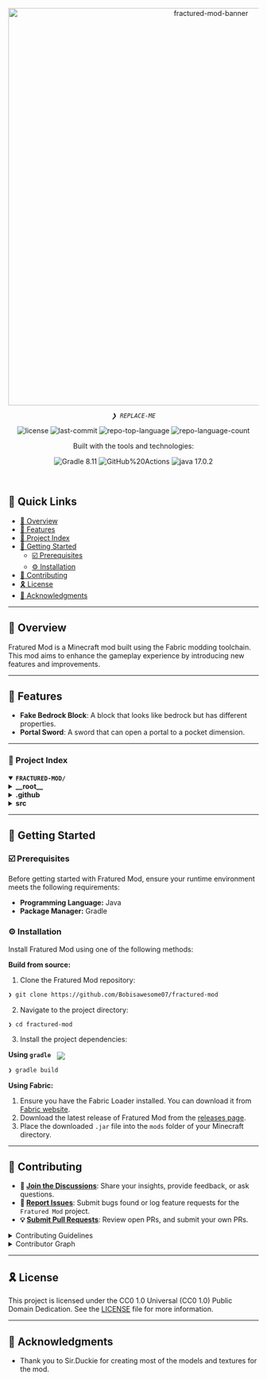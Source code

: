 <p align="center">
	<img src="data:https://i.ibb.co/pjj4GGbg/Factions-of-the-Fractured-Realm.webp" alt="fractured-mod-banner" width="800">
</p>
<p align="center">
	<em><code>❯ REPLACE-ME</code></em>
</p>
<p align="center">
	<img src="https://img.shields.io/github/license/Bobisawesome07/fractured-mod?style=plastic&logo=opensourceinitiative&logoColor=white&color=0059ff" alt="license">
	<img src="https://img.shields.io/github/last-commit/Bobisawesome07/fractured-mod?style=plastic&logo=git&logoColor=white&color=0059ff" alt="last-commit">
	<img src="https://img.shields.io/github/languages/top/Bobisawesome07/fractured-mod?style=plastic&color=0059ff" alt="repo-top-language">
	<img src="https://img.shields.io/github/languages/count/Bobisawesome07/fractured-mod?style=plastic&color=0059ff" alt="repo-language-count">
</p>
<p align="center">Built with the tools and technologies:</p>
<p align="center">
	<img src="https://img.shields.io/badge/Gradle-02303A.svg?style=plastic&logo=Gradle&logoColor=white" alt="Gradle 8.11">
	<img src="https://img.shields.io/badge/GitHub%20Actions-2088FF.svg?style=plastic&logo=GitHub-Actions&logoColor=white" alt="GitHub%20Actions">
	<img src="https://img.shields.io/badge/java-%23ED8B00.svg?style=plastic&logo=openjdk&logoColor=white" alt="java 17.0.2">
</p>
<br>

## 🔗 Quick Links

- [📍 Overview](#-overview)
- [👾 Features](#-features)
- [📂 Project Index](#-project-index)
- [🚀 Getting Started](#-getting-started)
  - [☑️ Prerequisites](#-prerequisites)
  - [⚙️ Installation](#-installation)
- [🔰 Contributing](#-contributing)
- [🎗 License](#-license)
- [🙌 Acknowledgments](#-acknowledgments)

---

## 📍 Overview

Fratured Mod is a Minecraft mod built using the Fabric modding toolchain. This mod aims to enhance the gameplay experience by introducing new features and improvements.

---

## 👾 Features

- **Fake Bedrock Block**: A block that looks like bedrock but has different properties.
- **Portal Sword**: A sword that can open a portal to a pocket dimension.

---

### 📂 Project Index
<details open>
	<summary><b><code>FRACTURED-MOD/</code></b></summary>
	<details> <!-- __root__ Submodule -->
		<summary><b>__root__</b></summary>
		<blockquote>
			<table>
			<tr>
				<td><b><a href='https://github.com/Bobisawesome07/fractured-mod/blob/bob/gradlew.bat'>gradlew.bat</a></b></td>
				<td><code>Windows batch file for building the project.</code></td>
			</tr>
			<tr>
				<td><b><a href='https://github.com/Bobisawesome07/fractured-mod/blob/bob/build.gradle'>build.gradle</a></b></td>
				<td><code>Gradle build script with project dependencies and tasks.</code></td>
			</tr>
			<tr>
				<td><b><a href='https://github.com/Bobisawesome07/fractured-mod/blob/bob/settings.gradle'>settings.gradle</a></b></td>
				<td><code>Settings for the Gradle build.</code></td>
			</tr>
			<tr>
				<td><b><a href='https://github.com/Bobisawesome07/fractured-mod/blob/bob/README.md'>README.md</a></b></td>
				<td><code>Project README with detailed information.</code></td>
			</tr>
			</table>
		</blockquote>
	</details>
	<details> <!-- .github Submodule -->
		<summary><b>.github</b></summary>
		<blockquote>
			<details>
				<summary><b>workflows</b></summary>
				<blockquote>
					<table>
					<tr>
						<td><b><a href='https://github.com/Bobisawesome07/fractured-mod/blob/bob/.github/workflows/build.yml'>build.yml</a></b></td>
						<td><code>GitHub Actions workflow for building the project.</code></td>
					</tr>
					</table>
				</blockquote>
			</details>
		</blockquote>
	</details>
	<details> <!-- src Submodule -->
		<summary><b>src</b></summary>
		<blockquote>
			<details>
				<summary><b>main</b></summary>
				<blockquote>
					<details>
						<summary><b>resources</b></summary>
						<blockquote>
							<table>
							<tr>
								<td><b><a href='https://github.com/Bobisawesome07/fractured-mod/blob/bob/src/main/resources/fractured-mod.mixins.json'>fractured-mod.mixins.json</a></b></td>
								<td><code>Mixin configuration for the mod.</code></td>
							</tr>
							<tr>
								<td><b><a href='https://github.com/Bobisawesome07/fractured-mod/blob/bob/src/main/resources/fabric.mod.json'>fabric.mod.json</a></b></td>
								<td><code>Fabric mod metadata.</code></td>
							</tr>
							</table>
						</blockquote>
					</details>
					<details>
						<summary><b>java</b></summary>
						<blockquote>
							<details>
								<summary><b>com</b></summary>
								<blockquote>
									<details>
										<summary><b>fofr</b></summary>
										<blockquote>
											<table>
											<tr>
												<td><b><a href='https://github.com/Bobisawesome07/fractured-mod/blob/bob/src/main/java/com/fofr/FracturedMod.java'>FracturedMod.java</a></b></td>
												<td><code>Main class for the mod.</code></td>
											</tr>
											</table>
											<details>
												<summary><b>mixin</b></summary>
												<blockquote>
													<table>
													<tr>
														<td><b><a href='https://github.com/Bobisawesome07/fractured-mod/blob/bob/src/main/java/com/fofr/mixin/ExampleMixin.java'>ExampleMixin.java</a></b></td>
														<td><code>Example mixin class for the mod.</code></td>
													</tr>
													</table>
												</blockquote>
											</details>
										</blockquote>
									</details>
								</blockquote>
							</details>
						</blockquote>
					</details>
				</blockquote>
			</details>
			<details>
				<summary><b>client</b></summary>
				<blockquote>
					<details>
						<summary><b>resources</b></summary>
						<blockquote>
							<table>
							<tr>
								<td><b><a href='https://github.com/Bobisawesome07/fractured-mod/blob/bob/src/client/resources/fractured-mod.client.mixins.json'>fractured-mod.client.mixins.json</a></b></td>
								<td><code>Client-side mixin configuration for the mod.</code></td>
							</tr>
							</table>
						</blockquote>
					</details>
					<details>
						<summary><b>java</b></summary>
						<blockquote>
							<details>
								<summary><b>com</b></summary>
								<blockquote>
									<details>
										<summary><b>fofr</b></summary>
										<blockquote>
											<table>
											<tr>
												<td><b><a href='https://github.com/Bobisawesome07/fractured-mod/blob/bob/src/client/java/com/fofr/FracturedModClient.java'>FracturedModClient.java</a></b></td>
												<td><code>Client entry point for the mod.</code></td>
											</tr>
											<tr>
												<td><b><a href='https://github.com/Bobisawesome07/fractured-mod/blob/bob/src/client/java/com/fofr/FracturedModDataGenerator.java'>FracturedModDataGenerator.java</a></b></td>
												<td><code>Data generator class for the mod.</code></td>
											</tr>
											</table>
											<details>
												<summary><b>mixin</b></summary>
												<blockquote>
													<details>
														<summary><b>client</b></summary>
														<blockquote>
															<table>
															<tr>
																<td><b><a href='https://github.com/Bobisawesome07/fractured-mod/blob/bob/src/client/java/com/fofr/mixin/client/ExampleClientMixin.java'>ExampleClientMixin.java</a></b></td>
																<td><code>Example client-side mixin class for the mod.</code></td>
															</tr>
															</table>
														</blockquote>
													</details>
												</blockquote>
											</details>
										</blockquote>
									</details>
								</blockquote>
							</details>
						</blockquote>
					</details>
				</blockquote>
			</details>
		</blockquote>
	</details>
</details>

---
## 🚀 Getting Started

### ☑️ Prerequisites

Before getting started with Fratured Mod, ensure your runtime environment meets the following requirements:

- **Programming Language:** Java
- **Package Manager:** Gradle

### ⚙️ Installation

Install Fratured Mod using one of the following methods:

**Build from source:**

1. Clone the Fratured Mod repository:
```sh
❯ git clone https://github.com/Bobisawesome07/fractured-mod
```

2. Navigate to the project directory:
```sh
❯ cd fractured-mod
```

3. Install the project dependencies:


**Using `gradle`** &nbsp; [<img align="center" src="https://img.shields.io/badge/Gradle-02303A.svg?style=plastic&logo=gradle&logoColor=white" />](https://gradle.org/)

```sh
❯ gradle build
```

**Using Fabric:**

1. Ensure you have the Fabric Loader installed. You can download it from [Fabric website](https://fabricmc.net/use/).
2. Download the latest release of Fratured Mod from the [releases page](https://github.com/Bobisawesome07/fractured-mod/releases).
3. Place the downloaded `.jar` file into the `mods` folder of your Minecraft directory.

---
## 🔰 Contributing

- **💬 [Join the Discussions](https://github.com/Bobisawesome07/fractured-mod/discussions)**: Share your insights, provide feedback, or ask questions.
- **🐛 [Report Issues](https://github.com/Bobisawesome07/fractured-mod/issues)**: Submit bugs found or log feature requests for the `Fratured Mod` project.
- **💡 [Submit Pull Requests](https://github.com/Bobisawesome07/fractured-mod/blob/main/CONTRIBUTING.md)**: Review open PRs, and submit your own PRs.

<details closed>
<summary>Contributing Guidelines</summary>

1. **Fork the Repository**: Start by forking the project repository to your GitHub account.
2. **Clone Locally**: Clone the forked repository to your local machine using a git client.
   ```sh
   git clone https://github.com/Bobisawesome07/fractured-mod
   ```
3. **Create a New Branch**: Always work on a new branch, giving it a descriptive name.
   ```sh
   git checkout -b new-feature-x
   ```
4. **Make Your Changes**: Develop and test your changes locally.
5. **Commit Your Changes**: Commit with a clear message describing your updates.
   ```sh
   git commit -m 'Implemented new feature x.'
   ```
6. **Push to GitHub**: Push the changes to your forked repository.
   ```sh
   git push origin new-feature-x
   ```
7. **Submit a Pull Request**: Create a PR against the original project repository. Clearly describe the changes and their motivations.
8. **Review**: Once your PR is reviewed and approved, it will be merged into the main branch. Congratulations on your contribution!
</details>

<details closed>
<summary>Contributor Graph</summary>
<br>
<p align="left">
   <a href="https://github.com/Bobisawesome07/fractured-mod/graphs/contributors">
      <img src="https://contrib.rocks/image?repo=Bobisawesome07/fractured-mod">
   </a>
</p>
</details>

---

## 🎗 License

This project is licensed under the CC0 1.0 Universal (CC0 1.0) Public Domain Dedication. See the [LICENSE](LICENSE) file for more information.

---

## 🙌 Acknowledgments

- Thank you to Sir.Duckie for creating most of the models and textures for the mod.

```` ▋
